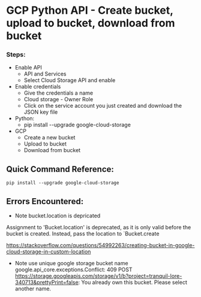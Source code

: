 # GCP Python API - Create bucket, upload to bucket, download from bucket

### Steps:

+ Enable API
  + API and Services 
  + Select Cloud Storage API and enable 
+ Enable credentials
  + Give the  credentials a name
  + Cloud storage - Owner Role 
  + Click on the service account you just created and download the JSON key file
+ Python:
  + pip install --upgrade google-cloud-storage
+ GCP
  + Create a new bucket 
  + Upload to bucket
  + Download from bucket





## Quick Command Reference:
```
pip install --upgrade google-cloud-storage

```

## Errors Encountered:

+ Note bucket.location is depricated

Assignment to 'Bucket.location' is deprecated, as it is only valid before the bucket is created. Instead, pass the location to `Bucket.create

https://stackoverflow.com/questions/54992263/creating-bucket-in-google-cloud-storage-in-custom-location

+ Note use unique google storage bucket name
google.api_core.exceptions.Conflict: 409 POST https://storage.googleapis.com/storage/v1/b?project=tranquil-lore-340713&prettyPrint=false: You already own this bucket. Please select another name.